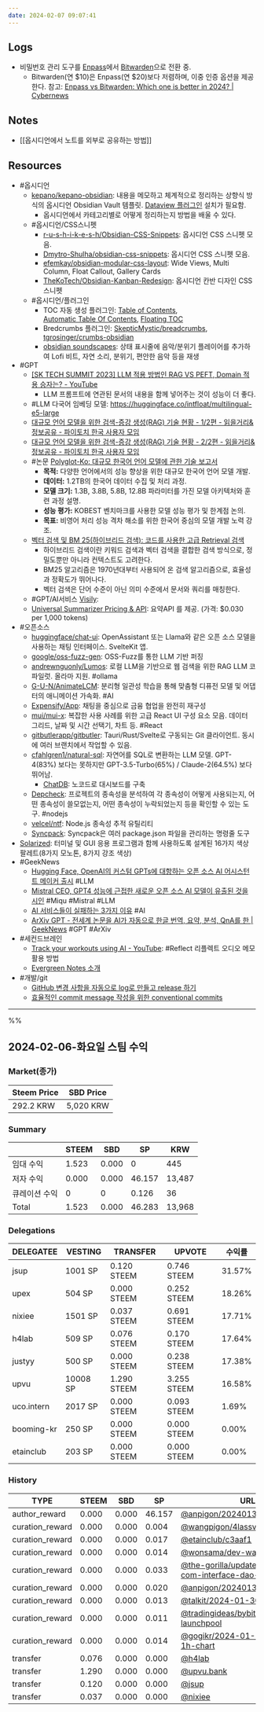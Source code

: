 ```yaml
---
date: 2024-02-07 09:07:41
---
```


## Logs

- 비밀번호 관리 도구를 [Enpass](https://www.enpass.io/)에서 [Bitwarden](https://bitwarden.com/)으로 전환 중.
	- Bitwarden(연 \$10)은 Enpass(연 \$20)보다 저렴하며, 이중 인증 옵션을 제공한다. 참고: [Enpass vs Bitwarden: Which one is better in 2024? | Cybernews](https://cybernews.com/best-password-managers/enpass-vs-bitwarden)

## Notes
- [[옵시디언에서 노트를 외부로 공유하는 방법]]

## Resources
- #옵시디언
	- [kepano/kepano-obsidian](https://github.com/kepano/kepano-obsidian): 내용을 메모하고 체계적으로 정리하는 상향식 방식의 옵시디언 Obsidian Vault 템플릿. [Dataview 플러그인](https://obsidian.md/plugins?id=dataview) 설치가 필요함.
		- 옵시디언에서 카테고리별로 어떻게 정리하는지 방법을 배울 수 있다.
	- #옵시디언/CSS스니펫
		- [r-u-s-h-i-k-e-s-h/Obsidian-CSS-Snippets](https://github.com/r-u-s-h-i-k-e-s-h/Obsidian-CSS-Snippets/): 옵시디언 CSS 스니펫 모음. 
		- [Dmytro-Shulha/obsidian-css-snippets](https://github.com/Dmytro-Shulha/obsidian-css-snippets): 옵시디언 CSS 스니펫 모음. 
		- [efemkay/obsidian-modular-css-layout](https://github.com/efemkay/obsidian-modular-css-layout): Wide Views, Multi Column, Float Callout, Gallery Cards
		- [TheKoTech/Obsidian-Kanban-Redesign](https://github.com/TheKoTech/Obsidian-Kanban-Redesign): 옵시디언 칸반 디자인 CSS 스니펫
	- #옵시디언/플러그인
		- TOC 자동 생성 플러그인: [Table of Contents](https://obsidian.md/plugins?id=obsidian-plugin-toc), [Automatic Table Of Contents](https://obsidian.md/plugins?id=automatic-table-of-contents), [Floating TOC](https://obsidian.md/plugins?id=floating-toc)
		- Bredcrumbs 플러그인: [SkepticMystic/breadcrumbs](https://github.com/SkepticMystic/breadcrumbs), [tgrosinger/crumbs-obsidian](https://github.com/tgrosinger/crumbs-obsidian)
		- [obsidian soundscapes](https://github.com/andrewmcgivery/obsidian-soundscapes): 상태 표시줄에 음악/분위기 플레이어를 추가하여 Lofi 비트, 자연 소리, 분위기, 편안한 음악 등을 재생
- #GPT 
	- [[SK TECH SUMMIT 2023] LLM 적용 방법인 RAG VS PEFT, Domain 적용 승자는? - YouTube](https://www.youtube.com/watch?v=WWaPGDS7ZQs)
		- LLM 프롬프트에 연관된 문서의 내용을 함께 넣어주는 것이 성능이 더 좋다.
	- #LLM 다국어 임베딩 모델: https://huggingface.co/intfloat/multilingual-e5-large
	- [대규모 언어 모델을 위한 검색-증강 생성(RAG) 기술 현황 - 1/2편 - 읽을거리&정보공유 - 파이토치 한국 사용자 모임](https://discuss.pytorch.kr/t/rag-1-2/3135)
	- [대규모 언어 모델을 위한 검색-증강 생성(RAG) 기술 현황 - 2/2편 - 읽을거리&정보공유 - 파이토치 한국 사용자 모임](https://discuss.pytorch.kr/t/rag-2-2/3160)
	- #논문 [Polyglot-Ko: 대규모 한국어 언어 모델에 관한 기술 보고서](https://arxiv.org/pdf/2306.02254.pdf)
		- **목적:** 다양한 언어에서의 성능 향상을 위한 대규모 한국어 언어 모델 개발.
		- **데이터:** 1.2TB의 한국어 데이터 수집 및 처리 과정.
		- **모델 크기:** 1.3B, 3.8B, 5.8B, 12.8B 파라미터를 가진 모델 아키텍처와 훈련 과정 설명.
		- **성능 평가:** KOBEST 벤치마크를 사용한 모델 성능 평가 및 한계점 논의.
		- **목표:** 비영어 처리 성능 격차 해소를 위한 한국어 중심의 모델 개발 노력 강조.
	- [벡터 검색 및 BM 25(하이브리드 검색): 코드를 사용한 고급 Retrieval 검색](https://medium.com/ai-insights-cobet/hybrid-search-and-bm-25-advanced-retrieval-with-code-8cc9801fa454)
		- 하이브리드 검색이란 키워드 검색과 벡터 검색을 결합한 검색 방식으로, 정밀도뿐만 아니라 컨텍스트도 고려한다. 
		- BM25 알고리즘은 1970년대부터 사용되어 온 검색 알고리즘으로, 효율성과 정확도가 뛰어나다. 
		- 벡터 검색은 단어 수준이 아닌 의미 수준에서 문서와 쿼리를 매칭한다.
	- #GPT/AI서비스 [Visily](https://app.visily.ai): 
	- [Universal Summarizer Pricing & API](https://kagi.com/summarizer/api.html): 요약API 를 제공. (가격: $0.030 per 1,000 tokens)
- #오픈소스
	- [huggingface/chat-ui](https://github.com/huggingface/chat-ui): OpenAssistant 또는 Llama와 같은 오픈 소스 모델을 사용하는 채팅 인터페이스. SvelteKit 앱.
	- [google/oss-fuzz-gen](https://github.com/google/oss-fuzz-gen): OSS-Fuzz를 통한 LLM 기반 퍼징
	- [andrewnguonly/Lumos](https://github.com/andrewnguonly/Lumos): 로컬 LLM을 기반으로 웹 검색을 위한 RAG LLM 코파일럿. 올라마 지원. #ollama 
	- [G-U-N/AnimateLCM](https://github.com/G-U-N/AnimateLCM): 분리형 일관성 학습을 통해 맞춤형 디퓨전 모델 및 어댑터의 애니메이션 가속화. #AI
	- [Expensify/App](https://github.com/Expensify/App): 채팅을 중심으로 금융 협업을 완전히 재구성
	- [mui/mui-x](https://github.com/mui/mui-x): 복잡한 사용 사례를 위한 고급 React UI 구성 요소 모음. 데이터 그리드, 날짜 및 시간 선택기, 차트 등. #React 
	- [gitbutlerapp/gitbutler](https://github.com/gitbutlerapp/gitbutler): Tauri/Rust/Svelte로 구동되는 Git 클라이언트. 동시에 여러 브랜치에서 작업할 수 있음.
	- [cfahlgren1/natural-sql](https://github.com/cfahlgren1/natural-sql): 자연어를 SQL로 변환하는 LLM 모델. GPT-4(83%) 보다는 못하지만 GPT-3.5-Turbo(65%) / Claude-2(64.5%) 보다 뛰어남.  
		- [ChatDB](https://www.chatdb.ai/): 노코드로 대시보드를 구축
	- [Depcheck](https://github.com/depcheck/depcheck): 프로젝트의 종속성을 분석하여 각 종속성이 어떻게 사용되는지, 어떤 종속성이 쓸모없는지, 어떤 종속성이 누락되었는지 등을 확인할 수 있는 도구. #nodejs 
	- [velcel/ntf](https://github.com/vercel/nft): Node.js 종속성 추적 유틸리티
	- [Syncpack](https://jamiemason.github.io/syncpack/guide/getting-started): Syncpack은 여러 package.json 파일을 관리하는 명령줄 도구
- [Solarized](https://ethanschoonover.com/solarized): 터미널 및 GUI 응용 프로그램과 함께 사용하도록 설계된 16가지 색상 팔레트(8가지 모노톤, 8가지 강조 색상)
- #GeekNews 
	- [Hugging Face, OpenAI의 커스텀 GPTs에 대항하는 오픈 소스 AI 어시스턴트 메이커 출시](https://news.hada.io/topic?id=13233) #LLM
	- [Mistral CEO, GPT4 성능에 근접한 새로운 오픈 소스 AI 모델이 유출된 것을 시인](https://news.hada.io/topic?id=13143) #Miqu #Mistral #LLM
	- [AI 서비스들이 실패하는 3가지 이유](https://news.hada.io/topic?id=13232) #AI
	- [ArXiv GPT - 전세계 논문을 AI가 자동으로 한글 번역, 요약, 분석, QnA를 한 | GeekNews](https://news.hada.io/topic?id=12187) #GPT #ArXiv
- #세컨드브레인
	- [Track your workouts using AI - YouTube](https://www.youtube.com/watch?v=ojf3chXjJwc&t=642s): #Reflect 리플렉트 오디오 메모 활용 방법
	- [Evergreen Notes 소개](https://brunch.co.kr/@kys4620/157)
- #개발/git
	- [GitHub 변경 사항을 자동으로 log로 만들고 release 하기](https://musma.github.io/2020/07/27/changelog.html)
	- [효율적인 commit message 작성을 위한 conventional commits](https://medium.com/humanscape-tech/%ED%9A%A8%EC%9C%A8%EC%A0%81%EC%9D%B8-commit-message-%EC%9E%91%EC%84%B1%EC%9D%84-%EC%9C%84%ED%95%9C-conventional-commits-ae885898e754)

---
%%

## 2024-02-06-화요일 스팀 수익

### Market(종가)
| Steem Price | SBD Price |
| --- | --- |
| 292.2 KRW | 5,020 KRW |

### Summary
| | STEEM | SBD | SP | KRW |
| --- | --- | --- | --- |--- |
| 임대 수익 | 1.523 | 0.000 | 0 | 445 |
| 저자 수익 | 0.000 | 0.000 | 46.157 | 13,487 |
| 큐레이션 수익 | 0 | 0 | 0.126 | 36 |
| Total | 1.523 | 0.000 | 46.283 | 13,968 |

### Delegations
| DELEGATEE | VESTING | TRANSFER | UPVOTE | 수익률 |
| --- | --- | --- | --- | --- |
| jsup | 1001 SP | 0.120 STEEM | 0.746 STEEM | 31.57% |
| upex | 504 SP | 0.000 STEEM | 0.252 STEEM | 18.26% |
| nixiee | 1501 SP | 0.037 STEEM | 0.691 STEEM | 17.71% |
| h4lab | 509 SP | 0.076 STEEM | 0.170 STEEM | 17.64% |
| justyy | 500 SP | 0.000 STEEM | 0.238 STEEM | 17.38% |
| upvu | 10008 SP | 1.290 STEEM | 3.255 STEEM | 16.58% |
| uco.intern | 2017 SP | 0.000 STEEM | 0.093 STEEM | 1.69% |
| booming-kr | 250 SP | 0.000 STEEM | 0.000 STEEM | 0.00% |
| etainclub | 203 SP | 0.000 STEEM | 0.000 STEEM | 0.00% |

### History
| TYPE | STEEM | SBD | SP | URL |
| --- | --- | --- | --- | --- |
| author_reward | 0.000 | 0.000 | 46.157 | [@anpigon/20240130t113539983z](https://steemit.com/@anpigon/20240130t113539983z) |
| curation_reward | 0.000 | 0.000 | 0.004 | [@wangpigon/4lassv](https://steemit.com/@wangpigon/4lassv) |
| curation_reward | 0.000 | 0.000 | 0.017 | [@etainclub/c3aaf1](https://steemit.com/@etainclub/c3aaf1) |
| curation_reward | 0.000 | 0.000 | 0.014 | [@wonsama/dev-wails](https://steemit.com/@wonsama/dev-wails) |
| curation_reward | 0.000 | 0.000 | 0.033 | [@the-gorilla/update-steemit-com-interface-dao-proposal](https://steemit.com/@the-gorilla/update-steemit-com-interface-dao-proposal) |
| curation_reward | 0.000 | 0.000 | 0.020 | [@anpigon/20240130t113539983z](https://steemit.com/@anpigon/20240130t113539983z) |
| curation_reward | 0.000 | 0.000 | 0.013 | [@talkit/2024-01-30-8868220](https://steemit.com/@talkit/2024-01-30-8868220) |
| curation_reward | 0.000 | 0.000 | 0.011 | [@tradingideas/bybit-ondo-launchpool](https://steemit.com/@tradingideas/bybit-ondo-launchpool) |
| curation_reward | 0.000 | 0.000 | 0.014 | [@gogikr/2024-01-31-btcusdt-1h-chart](https://steemit.com/@gogikr/2024-01-31-btcusdt-1h-chart) |
| transfer | 0.076 | 0.000 | 0.000 | [@h4lab](https://steemit.com/@h4lab) |
| transfer | 1.290 | 0.000 | 0.000 | [@upvu.bank](https://steemit.com/@upvu.bank) |
| transfer | 0.120 | 0.000 | 0.000 | [@jsup](https://steemit.com/@jsup) |
| transfer | 0.037 | 0.000 | 0.000 | [@nixiee](https://steemit.com/@nixiee) |



